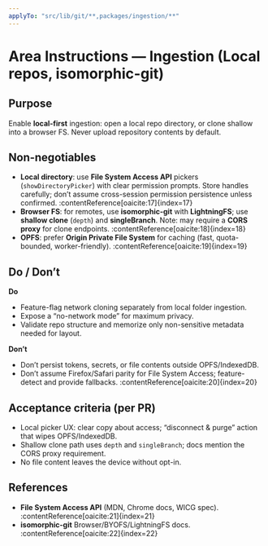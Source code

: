```yaml
---
applyTo: "src/lib/git/**,packages/ingestion/**"
---
```


# Area Instructions — Ingestion (Local repos, isomorphic-git)

## Purpose
Enable **local-first** ingestion: open a local repo directory, or clone shallow into a browser FS. Never upload repository contents by default.

## Non-negotiables
- **Local directory**: use **File System Access API** pickers (`showDirectoryPicker`) with clear permission prompts. Store handles carefully; don’t assume cross-session permission persistence unless confirmed. :contentReference[oaicite:17]{index=17}
- **Browser FS**: for remotes, use **isomorphic-git** with **LightningFS**; use **shallow clone** (`depth`) and **singleBranch**. Note: may require a **CORS proxy** for clone endpoints. :contentReference[oaicite:18]{index=18}
- **OPFS**: prefer **Origin Private File System** for caching (fast, quota-bounded, worker-friendly). :contentReference[oaicite:19]{index=19}

## Do / Don’t
**Do**
- Feature-flag network cloning separately from local folder ingestion.
- Expose a “no-network mode” for maximum privacy.
- Validate repo structure and memorize only non-sensitive metadata needed for layout.

**Don’t**
- Don’t persist tokens, secrets, or file contents outside OPFS/IndexedDB.
- Don’t assume Firefox/Safari parity for File System Access; feature-detect and provide fallbacks. :contentReference[oaicite:20]{index=20}

## Acceptance criteria (per PR)
- Local picker UX: clear copy about access; “disconnect & purge” action that wipes OPFS/IndexedDB.
- Shallow clone path uses `depth` and `singleBranch`; docs mention the CORS proxy requirement.
- No file content leaves the device without opt-in.

## References
- **File System Access API** (MDN, Chrome docs, WICG spec). :contentReference[oaicite:21]{index=21}
- **isomorphic-git** Browser/BYOFS/LightningFS docs. :contentReference[oaicite:22]{index=22}
